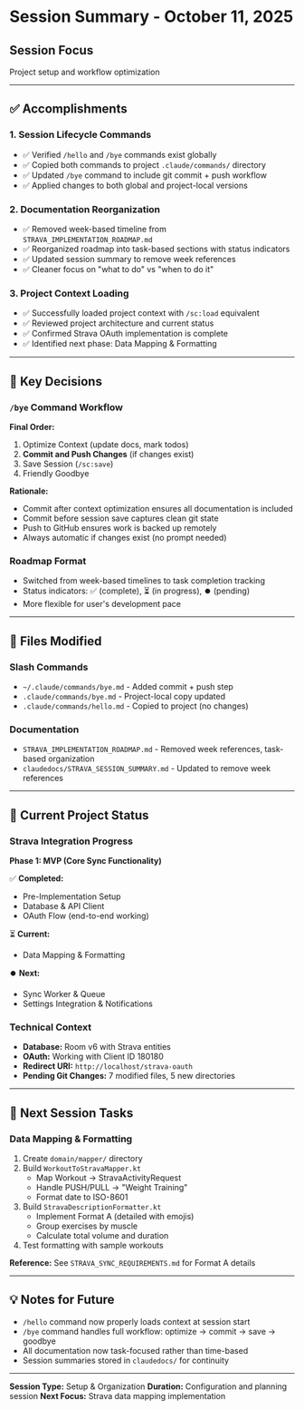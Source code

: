 # Session Summary - October 11, 2025

## Session Focus
Project setup and workflow optimization

---

## ✅ Accomplishments

### 1. Session Lifecycle Commands
- ✅ Verified `/hello` and `/bye` commands exist globally
- ✅ Copied both commands to project `.claude/commands/` directory
- ✅ Updated `/bye` command to include git commit + push workflow
- ✅ Applied changes to both global and project-local versions

### 2. Documentation Reorganization
- ✅ Removed week-based timeline from `STRAVA_IMPLEMENTATION_ROADMAP.md`
- ✅ Reorganized roadmap into task-based sections with status indicators
- ✅ Updated session summary to remove week references
- ✅ Cleaner focus on "what to do" vs "when to do it"

### 3. Project Context Loading
- ✅ Successfully loaded project context with `/sc:load` equivalent
- ✅ Reviewed project architecture and current status
- ✅ Confirmed Strava OAuth implementation is complete
- ✅ Identified next phase: Data Mapping & Formatting

---

## 📝 Key Decisions

### `/bye` Command Workflow
**Final Order:**
1. Optimize Context (update docs, mark todos)
2. **Commit and Push Changes** (if changes exist)
3. Save Session (`/sc:save`)
4. Friendly Goodbye

**Rationale:**
- Commit after context optimization ensures all documentation is included
- Commit before session save captures clean git state
- Push to GitHub ensures work is backed up remotely
- Always automatic if changes exist (no prompt needed)

### Roadmap Format
- Switched from week-based timelines to task completion tracking
- Status indicators: ✅ (complete), ⏳ (in progress), ⏺️ (pending)
- More flexible for user's development pace

---

## 📂 Files Modified

### Slash Commands
- `~/.claude/commands/bye.md` - Added commit + push step
- `.claude/commands/bye.md` - Project-local copy updated
- `.claude/commands/hello.md` - Copied to project (no changes)

### Documentation
- `STRAVA_IMPLEMENTATION_ROADMAP.md` - Removed week references, task-based organization
- `claudedocs/STRAVA_SESSION_SUMMARY.md` - Updated to remove week references

---

## 🎯 Current Project Status

### Strava Integration Progress
**Phase 1: MVP (Core Sync Functionality)**

✅ **Completed:**
- Pre-Implementation Setup
- Database & API Client
- OAuth Flow (end-to-end working)

⏳ **Current:**
- Data Mapping & Formatting

⏺️ **Next:**
- Sync Worker & Queue
- Settings Integration & Notifications

### Technical Context
- **Database:** Room v6 with Strava entities
- **OAuth:** Working with Client ID 180180
- **Redirect URI:** `http://localhost/strava-oauth`
- **Pending Git Changes:** 7 modified files, 5 new directories

---

## 🚀 Next Session Tasks

### Data Mapping & Formatting
1. Create `domain/mapper/` directory
2. Build `WorkoutToStravaMapper.kt`
   - Map Workout → StravaActivityRequest
   - Handle PUSH/PULL → "Weight Training"
   - Format date to ISO-8601
3. Build `StravaDescriptionFormatter.kt`
   - Implement Format A (detailed with emojis)
   - Group exercises by muscle
   - Calculate total volume and duration
4. Test formatting with sample workouts

**Reference:** See `STRAVA_SYNC_REQUIREMENTS.md` for Format A details

---

## 💡 Notes for Future

- `/hello` command now properly loads context at session start
- `/bye` command handles full workflow: optimize → commit → save → goodbye
- All documentation now task-focused rather than time-based
- Session summaries stored in `claudedocs/` for continuity

---

**Session Type:** Setup & Organization
**Duration:** Configuration and planning session
**Next Focus:** Strava data mapping implementation
